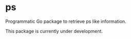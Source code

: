 # ps
Programmatic Go package to retrieve ps like information.

This package is currently under development.
